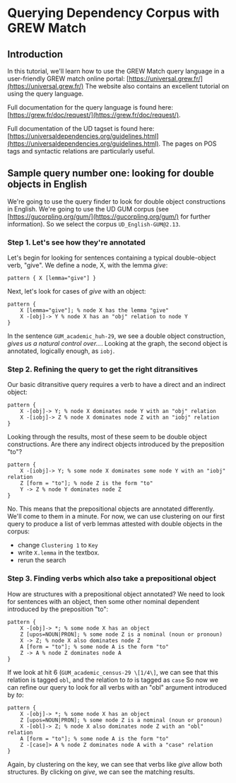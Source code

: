 # Querying Dependency Corpus with GREW Match

## Introduction

In this tutorial, we'll learn how to use the GREW Match query language
in a user-friendly GREW match online portal: [https://universal.grew.fr/](https://universal.grew.fr/)
The website also contains an excellent tutorial on using the query 
language.

Full documentation for the query language is found here:
[https://grew.fr/doc/request/](https://grew.fr/doc/request/).

Full documentation of the UD tagset is found here: [https://universaldependencies.org/guidelines.html](https://universaldependencies.org/guidelines.html).
The pages on POS tags and syntactic relations are particularly useful.

## Sample query number one: looking for double objects in English

We're going to use the query finder to look for double object
constructions in English. We're going to use the UD GUM corpus
\(see [https://gucorpling.org/gum/](https://gucorpling.org/gum/) for further information\).
So we select the corpus `UD_English-GUM@2.13`.

### Step 1. Let's see how they're annotated

Let's begin for looking for sentences containing a typical double-object
verb, "give". We define a node, X, with the lemma *give*:
```opam
pattern { X [lemma="give"] }
```
Next, let's look for cases of *give* with an object:
```opam
pattern { 
	X [lemma="give"]; % node X has the lemma "give"
	X -[obj]-> Y % node X has an "obj" relation to node Y
}
```
In the sentence `GUM_academic_huh-29`, we see a double object construction,
*gives us a natural control over...*. Looking at the graph, the second
object is annotated, logically enough, as `iobj`.

### Step 2. Refining the query to get the right ditransitives

Our basic ditransitive query requires a verb to have a direct and an
indirect object:
```opam
pattern { 
	X -[obj]-> Y; % node X dominates node Y with an "obj" relation
	X -[iobj]-> Z % node X dominates node Z with an "iobj" relation
}
```
Looking through the results, most of these seem to be double object
constructions. Are there any indirect objects introduced by the 
preposition "to"?
```opam
pattern { 
	X -[iobj]-> Y; % some node X dominates some node Y with an "iobj" relation
	Z [form = "to"]; % node Z is the form "to"
	Y -> Z % node Y dominates node Z
}
```
No. This means that the prepositional objects are annotated differently.
We'll come to them in a minute. For now, we can use clustering on
our first query to produce a list of verb lemmas attested with 
double objects in the corpus:
+ change `Clustering 1` to `Key`
+ write `X.lemma` in the textbox.
+ rerun the search

### Step 3. Finding verbs which also take a prepositional object

How are structures with a prepositional object annotated? We need
to look for sentences with an object, then some other nominal dependent
introduced by the preposition "to":
```opam
pattern { 
	X -[obj]-> *; % some node X has an object
	Z [upos=NOUN|PRON]; % some node Z is a nominal (noun or pronoun)
	X -> Z; % node X also dominates node Z
	A [form = "to"]; % some node A is the form "to"
	Z -> A % node Z dominates node A
}
```
If we look at hit 6 (`GUM_academic_census-29 \[1/4\]`, we can see that
this relation is tagged `obl`, and the relation to *to* is tagged as
`case` So now we can refine our query to look for all verbs with an
"obl" argument introduced by *to*:
```opam
pattern { 
	X -[obj]-> *; % some node X has an object
	Z [upos=NOUN|PRON]; % some node Z is a nominal (noun or pronoun)
	X -[obl]-> Z; % node X also dominates node Z with an "obl" relation
	A [form = "to"]; % some node A is the form "to"
	Z -[case]> A % node Z dominates node A with a "case" relation
}
```
Again, by clustering on the key, we can see that verbs like *give*
allow both structures. By clicking on *give*, we can see the matching
results.
